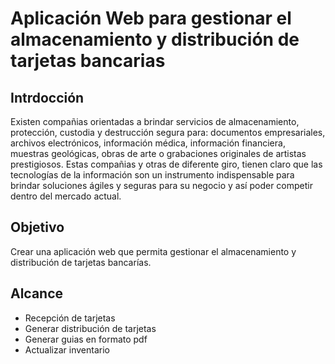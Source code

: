 # Aplicación Web para gestionar el almacenamiento y distribución de tarjetas bancarias

## Intrdocción

Existen compañias orientadas a brindar servicios de almacenamiento, protección, custodia y destrucción segura para: documentos empresariales, archivos electrónicos, información médica, información financiera, muestras geológicas, obras de arte o grabaciones originales de artistas prestigiosos. Estas compañias y otras de diferente giro, tienen claro que las tecnologías de la información son un instrumento indispensable para brindar soluciones ágiles y seguras para su negocio y así poder competir dentro del mercado actual.

## Objetivo
Crear una aplicación web que permita gestionar el almacenamiento y distribución de tarjetas bancarías.

## Alcance

* Recepción de tarjetas
* Generar distribución de tarjetas
* Generar guias en formato pdf
* Actualizar inventario

